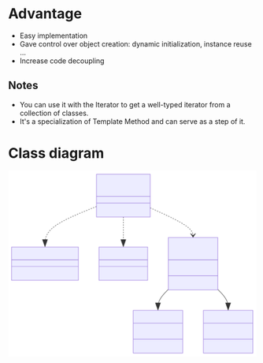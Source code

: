 # Advantage
* Easy implementation
* Gave control over object creation: dynamic initialization, instance reuse ...
* Increase code decoupling

## Notes

* You can use it with the Iterator to get a well-typed iterator from a collection of classes.
* It's a specialization of Template Method and can serve as a step of it.

# Class diagram
<img src="./classdiagram.svg">

